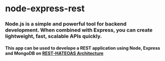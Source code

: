 # node-express-rest

### Node.js is a simple and powerful tool for backend development. When combined with Express, you can create lightweight, fast, scalable APIs quickly. 

#### This app can be used to develope a REST application using Node, Express and MongoDB on [REST-HATEOAS Architecture](https://spring.io/understanding/HATEOAS)


